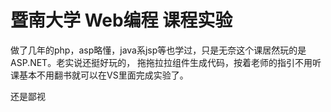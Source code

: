 暨南大学 Web编程 课程实验
=================
做了几年的php，asp略懂，java系jsp等也学过，只是无奈这个课居然玩的是ASP.NET。老实说还挺好玩的，
拖拖拉拉组件生成代码，按着老师的指引不用听课基本不用翻书就可以在VS里面完成实验了。

还是鄙视
